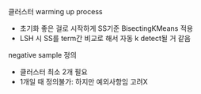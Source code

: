 클러스터 warming up process
- 초기화 좋은 걸로 시작하게 SS기준 BisectingKMeans 적용
- LSH 시 SS를 term간 비교로 해서 자동 k detect될 거 같음


negative sample 정의
- 클러스터 최소 2개 필요
- 1개일 때 정의불가: 하지만 예외사항임 고려X

